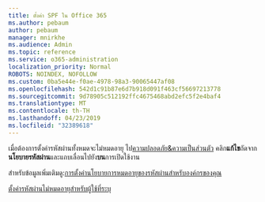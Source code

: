 ```yaml
---
title: ตั้งค่า SPF ใน Office 365
ms.author: pebaum
author: pebaum
manager: mnirkhe
ms.audience: Admin
ms.topic: reference
ms.service: o365-administration
localization_priority: Normal
ROBOTS: NOINDEX, NOFOLLOW
ms.custom: 0ba5e44e-f0ae-4978-98a3-90065447af08
ms.openlocfilehash: 542d1c91b87e6d7b918d091f463cf56697213778
ms.sourcegitcommit: 9d78905c512192ffc4675468abd2efc5f2e4baf4
ms.translationtype: MT
ms.contentlocale: th-TH
ms.lasthandoff: 04/23/2019
ms.locfileid: "32389618"
---
```

เมื่อต้องการตั้งค่ารหัสผ่านทั้งหมดจะไม่หมดอายุ ไป[ความปลอดภัย&amp;ความเป็นส่วนตัว](https://portal.office.com/adminportal/home#/settings/security) คลิก**แก้ไข**ถัดจาก**นโยบายรหัสผ่าน**และแถบเลื่อนไปยัง**บน**การเปิดใช้งาน
  
สำหรับข้อมูลเพิ่มเติมดู:[การตั้งค่านโยบายการหมดอายุของรหัสผ่านสำหรับองค์กรของคุณ](https://support.office.com/article/0f54736f-eb22-414c-8273-498a0918678f)
  
[ตั้งค่ารหัสผ่านไม่หมดอายุสำหรับผู้ใช้ที่ระบุ](https://support.office.com/article/f493e3af-e1d8-4668-9211-230c245a0466)
  
